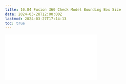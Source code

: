 ```yaml
---
title: 10.04 Fusion 360 Check Model Bounding Box Size
date: 2024-03-28T12:00:00Z
lastmod: 2024-03-27T17:14:13
toc: true
---
```


![Link to included file content](../../../../3d-modeling/fusion-360/check-model-bounding-box-size-fusion-360.md)
